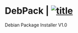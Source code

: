 # DebPack | [![title](https://img.shields.io/badge/DebPack-V1.0-red.svg)](https://github.com/florienzh4x/DebPack/)
Debian Package Installer V1.0
